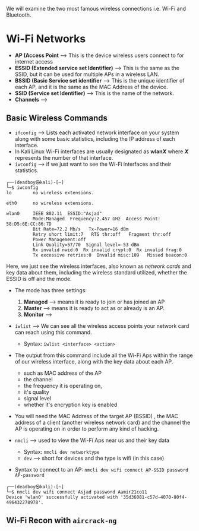 We will examine the two most famous wireless connections i.e. Wi-Fi and Bluetooth.
# Wi-Fi Networks
- **AP (Access Point** --> This is the device wireless users connect to for internet access
- **ESSID (Extended service set Identifier)** --> This is the same as the SSID, but it can be used for multiple APs in a wireless LAN.
- **BSSID (Basic Service set identifier** --> This is the unique identifier of each AP, and it is the same as the MAC Address of the device.
- **SSID (Service set Identifier)** --> This is the name of the network.
- **Channels** --> 

## Basic Wireless Commands
- `ifconfig` --> Lists each activated network interface on your system along with some basic statistics, including the IP address of each interface.
- In Kali Linux Wi-Fi interfaces are usually designated as **wlan*X*** where ***X*** represents the number of that interface.
- `iwconfig` --> if we just want to see the Wi-Fi interfaces and their statistics.
```
┌──(deadboy㉿kali)-[~]
└─$ iwconfig
lo        no wireless extensions.

eth0      no wireless extensions.

wlan0     IEEE 802.11  ESSID:"Asjad"  
          Mode:Managed  Frequency:2.457 GHz  Access Point: 58:D5:6E:CC:86:7D   
          Bit Rate=72.2 Mb/s   Tx-Power=16 dBm   
          Retry short limit:7   RTS thr:off   Fragment thr:off
          Power Management:off
          Link Quality=57/70  Signal level=-53 dBm  
          Rx invalid nwid:0  Rx invalid crypt:0  Rx invalid frag:0
          Tx excessive retries:0  Invalid misc:109   Missed beacon:0
```
Here, we just see the wireless interfaces, also known as *network cards* and key data about them, including the wireless standard utilized, whether the ESSID is off and the mode.
- The mode has three settings: 
  1. **Managed** --> means it is ready to join or has joined an AP
  2. **Master** --> means it is ready to act as or already is an AP.
  3. **Monitor** --> 

- `iwlist` --> We can see all the wireless access points your network card can reach using this command.
	- Syntax: `iwlist <interface> <action>`
- The output from this command include all the Wi-Fi Aps within the range of our wireless interface, along with the key data about each AP.
	- such as MAC address of the AP
	- the channel
	- the frequency it is operating on,
	- it's quality
	- signal level
	- whether it's encryption key is enabled

- You will need the MAC Address of the target AP (BSSID) , the MAC address of a client (another wireless network card) and the channel the AP is operating on in order to perform any kind of hacking.

- `nmcli` --> used to view the Wi-Fi Aps near us and their key data
	- Syntax: `nmcli dev networktype`
	- `dev` --> short for devices and the type is wifi (in this case)
- Syntax to connect to an AP: `nmcli dev wifi connect AP-SSID password AP-password`
```
┌──(deadboy㉿kali)-[~]
└─$ nmcli dev wifi connect Asjad password Aamir21co11
Device 'wlan0' successfully activated with '35d36081-c57d-4070-80f4-496432278978'.
```
## Wi-Fi Recon with `aircrack-ng`
